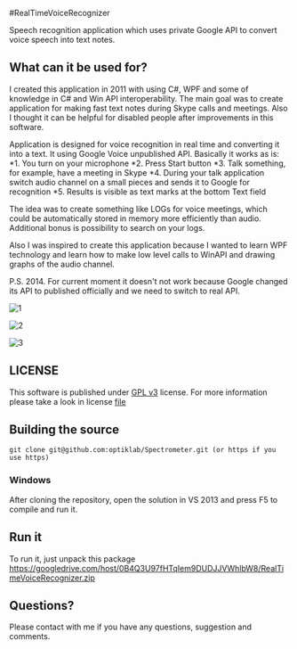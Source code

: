 #RealTimeVoiceRecognizer

Speech recognition application which uses private Google API to convert voice speech into text notes.

## What can it be used for?

I created this application in 2011 with using C#, WPF and some of knowledge in C# and Win API interoperability. The main goal was to create application for making fast text notes during Skype calls and meetings. Also I thought it can be helpful for disabled people after improvements in this software.

Application is designed for voice recognition in real time and converting it into a text. It using Google Voice unpublished API. Basically it works as is:
*1. You turn on your microphone
*2. Press Start button
*3. Talk something, for example, have a meeting in Skype
*4. During your talk application switch audio channel on a small pieces and sends it to Google for recognition
*5. Results is visible as text marks at the bottom Text field

The idea was to create something like LOGs for voice meetings, which could be automatically stored in memory more efficiently than audio. Additional bonus is possibility to search on your logs.

Also I was inspired to create this application because I wanted to learn WPF technology and learn how to make low level calls to WinAPI and drawing graphs of the audio channel.

P.S. 2014. For current moment it doesn't not work because Google changed its API to published officially and we need to switch to real API.

![1](https://optiklab.github.io/img/tactica.png)

![2](https://optiklab.github.io/img/tactica1.png)

![3](https://optiklab.github.io/img/tactica2.png)


## LICENSE
This software is published under [GPL v3](http://www.gnu.org/licenses/gpl.txt) license.
For more information please take a look in license [file](https://github.com/optiklab/RealTimeVoiceRecognizer/blob/master/LICENSE.md)

## Building the source

```
git clone git@github.com:optiklab/Spectrometer.git (or https if you use https)
```

### Windows
After cloning the repository, open the solution in VS 2013 and press F5 to compile and run it.

## Run it

To run it, just unpack this package https://googledrive.com/host/0B4Q3U97fHTqIem9DUDJJVWhlbW8/RealTimeVoiceRecognizer.zip

## Questions?
Please contact with me if you have any questions, suggestion and comments.


